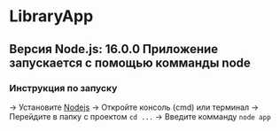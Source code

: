 # LibraryApp
Версия Node.js: 16.0.0
Приложение запускается с помощью комманды node
---
### Инструкция по запуску
-> Установите [Nodejs](https://nodejs.org/)
-> Откройте консоль (cmd) или терминал
-> Перейдите в папку с проектом `cd ...` 
-> Введите комманду `node app`